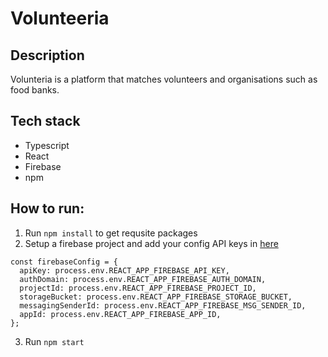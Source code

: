 # Volunteeria


## Description
 Volunteria is a platform that matches volunteers and organisations such as food banks.
 
## Tech stack
- Typescript 
- React
- Firebase
- npm


## How to run:
1. Run `npm install` to get requsite packages
2. Setup a firebase project and add  your config API keys in [here](src/firebase/firebase.tsx)
``` 
const firebaseConfig = {
  apiKey: process.env.REACT_APP_FIREBASE_API_KEY,
  authDomain: process.env.REACT_APP_FIREBASE_AUTH_DOMAIN,
  projectId: process.env.REACT_APP_FIREBASE_PROJECT_ID,
  storageBucket: process.env.REACT_APP_FIREBASE_STORAGE_BUCKET,
  messagingSenderId: process.env.REACT_APP_FIREBASE_MSG_SENDER_ID,
  appId: process.env.REACT_APP_FIREBASE_APP_ID,
};
```
3. Run `npm start`

